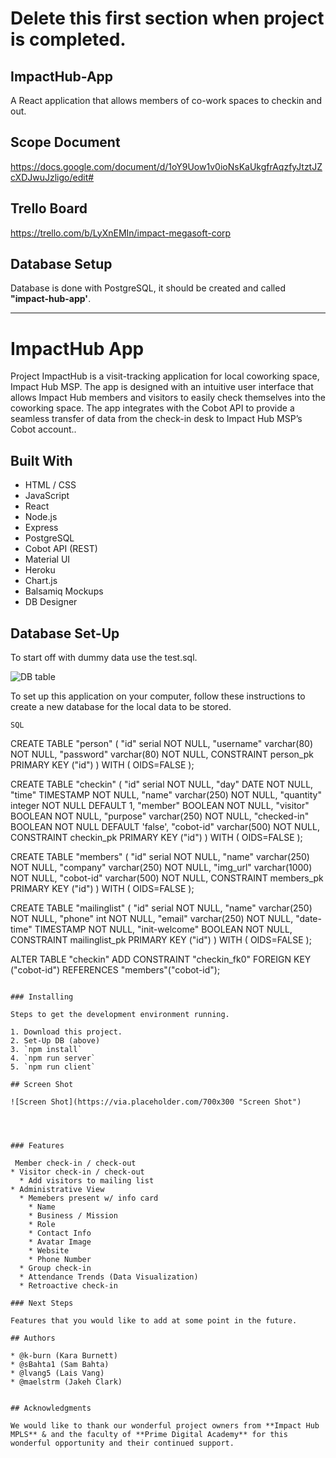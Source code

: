 # Delete this first section when project is completed.

## ImpactHub-App
A React application that allows members of co-work spaces to checkin and out.

## Scope Document
https://docs.google.com/document/d/1oY9Uow1v0ioNsKaUkgfrAqzfyJtztJZcXDJwuJzligo/edit#

## Trello Board
https://trello.com/b/LyXnEMIn/impact-megasoft-corp

## Database Setup
Database is done with PostgreSQL, it should be created and called **"impact-hub-app'**.

---

# ImpactHub App

Project ImpactHub is a visit-tracking application for local coworking space, Impact Hub MSP. The app is designed with an intuitive user interface that allows Impact Hub members and visitors to easily check themselves into the coworking space.  The app integrates with the Cobot API to provide a seamless transfer of data from the check-in desk to Impact Hub MSP’s Cobot account..

## Built With

* HTML / CSS
* JavaScript
* React
* Node.js
* Express
* PostgreSQL
* Cobot API (REST)
* Material UI
* Heroku
* Chart.js
* Balsamiq Mockups
* DB Designer

## Database Set-Up

To start off with dummy data use the test.sql.

![DB table](https://imgur.com/a/q2sbCX5 "DB table")

 

To set up this application on your computer, follow these instructions to create a new database for the local data to be stored.

```
SQL
```
CREATE TABLE "person" (
	"id" serial NOT NULL,
	"username" varchar(80) NOT NULL,
	"password" varchar(80) NOT NULL,
	CONSTRAINT person_pk PRIMARY KEY ("id")
) WITH (
  OIDS=FALSE
);


CREATE TABLE "checkin" (
	"id" serial NOT NULL,
	"day" DATE NOT NULL,
	"time" TIMESTAMP NOT NULL,
	"name" varchar(250) NOT NULL,
	"quantity" integer NOT NULL DEFAULT 1,
	"member" BOOLEAN NOT NULL,
	"visitor" BOOLEAN NOT NULL,
	"purpose" varchar(250) NOT NULL,
	"checked-in" BOOLEAN NOT NULL DEFAULT 'false',
	"cobot-id" varchar(500) NOT NULL,
	CONSTRAINT checkin_pk PRIMARY KEY ("id")
) WITH (
  OIDS=FALSE
);



CREATE TABLE "members" (
	"id" serial NOT NULL,
	"name" varchar(250) NOT NULL,
	"company" varchar(250) NOT NULL,
	"img_url" varchar(1000) NOT NULL,
	"cobot-id" varchar(500) NOT NULL,
	CONSTRAINT members_pk PRIMARY KEY ("id")
) WITH (
  OIDS=FALSE
);



CREATE TABLE "mailinglist" (
	"id" serial NOT NULL,
	"name" varchar(250) NOT NULL,
	"phone" int NOT NULL,
	"email" varchar(250) NOT NULL,
	"date-time" TIMESTAMP NOT NULL,
	"init-welcome" BOOLEAN NOT NULL,
	CONSTRAINT mailinglist_pk PRIMARY KEY ("id")
) WITH (
  OIDS=FALSE
);




ALTER TABLE "checkin" ADD CONSTRAINT "checkin_fk0" FOREIGN KEY ("cobot-id") REFERENCES "members"("cobot-id");

```

### Installing

Steps to get the development environment running.

1. Download this project.
2. Set-Up DB (above)
3. `npm install`
4. `npm run server`
5. `npm run client`

## Screen Shot

![Screen Shot](https://via.placeholder.com/700x300 "Screen Shot")




### Features

 Member check-in / check-out
* Visitor check-in / check-out
  * Add visitors to mailing list
* Administrative View
  * Memebers present w/ info card
    * Name
    * Business / Mission
    * Role
    * Contact Info
    * Avatar Image
    * Website
    * Phone Number
  * Group check-in
  * Attendance Trends (Data Visualization)
  * Retroactive check-in

### Next Steps

Features that you would like to add at some point in the future.

## Authors

* @k-burn (Kara Burnett)
* @sBahta1 (Sam Bahta)
* @lvang5 (Lais Vang)
* @maelstrm (Jakeh Clark)


## Acknowledgments

We would like to thank our wonderful project owners from **Impact Hub MPLS** & and the faculty of **Prime Digital Academy** for this wonderful opportunity and their continued support.
